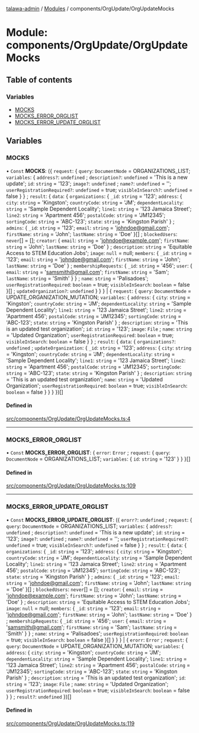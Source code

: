 [talawa-admin](../README.md) / [Modules](../modules.md) / components/OrgUpdate/OrgUpdateMocks

# Module: components/OrgUpdate/OrgUpdateMocks

## Table of contents

### Variables

- [MOCKS](components_OrgUpdate_OrgUpdateMocks.md#mocks)
- [MOCKS\_ERROR\_ORGLIST](components_OrgUpdate_OrgUpdateMocks.md#mocks_error_orglist)
- [MOCKS\_ERROR\_UPDATE\_ORGLIST](components_OrgUpdate_OrgUpdateMocks.md#mocks_error_update_orglist)

## Variables

### MOCKS

• `Const` **MOCKS**: (\{ `request`: \{ `query`: `DocumentNode` = ORGANIZATIONS\_LIST; `variables`: \{ `address?`: `undefined` ; `description?`: `undefined` = 'This is a new update'; `id`: `string` = '123'; `image?`: `undefined` ; `name?`: `undefined` = ''; `userRegistrationRequired?`: `undefined` = true; `visibleInSearch?`: `undefined` = false \}  \} ; `result`: \{ `data`: \{ `organizations`: \{ `_id`: `string` = '123'; `address`: \{ `city`: `string` = 'Kingston'; `countryCode`: `string` = 'JM'; `dependentLocality`: `string` = 'Sample Dependent Locality'; `line1`: `string` = '123 Jamaica Street'; `line2`: `string` = 'Apartment 456'; `postalCode`: `string` = 'JM12345'; `sortingCode`: `string` = 'ABC-123'; `state`: `string` = 'Kingston Parish' \} ; `admins`: \{ `_id`: `string` = '123'; `email`: `string` = 'johndoe@gmail.com'; `firstName`: `string` = 'John'; `lastName`: `string` = 'Doe' \}[] ; `blockedUsers`: `never`[] = []; `creator`: \{ `email`: `string` = 'johndoe@example.com'; `firstName`: `string` = 'John'; `lastName`: `string` = 'Doe' \} ; `description`: `string` = 'Equitable Access to STEM Education Jobs'; `image`: ``null`` = null; `members`: \{ `_id`: `string` = '123'; `email`: `string` = 'johndoe@gmail.com'; `firstName`: `string` = 'John'; `lastName`: `string` = 'Doe' \} ; `membershipRequests`: \{ `_id`: `string` = '456'; `user`: \{ `email`: `string` = 'samsmith@gmail.com'; `firstName`: `string` = 'Sam'; `lastName`: `string` = 'Smith' \}  \} ; `name`: `string` = 'Palisadoes'; `userRegistrationRequired`: `boolean` = true; `visibleInSearch`: `boolean` = false \}[] ; `updateOrganization?`: `undefined`  \}  \}  \} \| \{ `request`: \{ `query`: `DocumentNode` = UPDATE\_ORGANIZATION\_MUTATION; `variables`: \{ `address`: \{ `city`: `string` = 'Kingston'; `countryCode`: `string` = 'JM'; `dependentLocality`: `string` = 'Sample Dependent Locality'; `line1`: `string` = '123 Jamaica Street'; `line2`: `string` = 'Apartment 456'; `postalCode`: `string` = 'JM12345'; `sortingCode`: `string` = 'ABC-123'; `state`: `string` = 'Kingston Parish' \} ; `description`: `string` = 'This is an updated test organization'; `id`: `string` = '123'; `image`: `File` ; `name`: `string` = 'Updated Organization'; `userRegistrationRequired`: `boolean` = true; `visibleInSearch`: `boolean` = false \}  \} ; `result`: \{ `data`: \{ `organizations?`: `undefined` ; `updateOrganization`: \{ `_id`: `string` = '123'; `address`: \{ `city`: `string` = 'Kingston'; `countryCode`: `string` = 'JM'; `dependentLocality`: `string` = 'Sample Dependent Locality'; `line1`: `string` = '123 Jamaica Street'; `line2`: `string` = 'Apartment 456'; `postalCode`: `string` = 'JM12345'; `sortingCode`: `string` = 'ABC-123'; `state`: `string` = 'Kingston Parish' \} ; `description`: `string` = 'This is an updated test organization'; `name`: `string` = 'Updated Organization'; `userRegistrationRequired`: `boolean` = true; `visibleInSearch`: `boolean` = false \}  \}  \}  \})[]

#### Defined in

[src/components/OrgUpdate/OrgUpdateMocks.ts:4](https://github.com/disha1202/talawa-admin/blob/b5fc6de/src/components/OrgUpdate/OrgUpdateMocks.ts#L4)

___

### MOCKS\_ERROR\_ORGLIST

• `Const` **MOCKS\_ERROR\_ORGLIST**: \{ `error`: `Error` ; `request`: \{ `query`: `DocumentNode` = ORGANIZATIONS\_LIST; `variables`: \{ `id`: `string` = '123' \}  \}  \}[]

#### Defined in

[src/components/OrgUpdate/OrgUpdateMocks.ts:109](https://github.com/disha1202/talawa-admin/blob/b5fc6de/src/components/OrgUpdate/OrgUpdateMocks.ts#L109)

___

### MOCKS\_ERROR\_UPDATE\_ORGLIST

• `Const` **MOCKS\_ERROR\_UPDATE\_ORGLIST**: (\{ `erorr?`: `undefined` ; `request`: \{ `query`: `DocumentNode` = ORGANIZATIONS\_LIST; `variables`: \{ `address?`: `undefined` ; `description?`: `undefined` = 'This is a new update'; `id`: `string` = '123'; `image?`: `undefined` ; `name?`: `undefined` = ''; `userRegistrationRequired?`: `undefined` = true; `visibleInSearch?`: `undefined` = false \}  \} ; `result`: \{ `data`: \{ `organizations`: \{ `_id`: `string` = '123'; `address`: \{ `city`: `string` = 'Kingston'; `countryCode`: `string` = 'JM'; `dependentLocality`: `string` = 'Sample Dependent Locality'; `line1`: `string` = '123 Jamaica Street'; `line2`: `string` = 'Apartment 456'; `postalCode`: `string` = 'JM12345'; `sortingCode`: `string` = 'ABC-123'; `state`: `string` = 'Kingston Parish' \} ; `admins`: \{ `_id`: `string` = '123'; `email`: `string` = 'johndoe@gmail.com'; `firstName`: `string` = 'John'; `lastName`: `string` = 'Doe' \}[] ; `blockedUsers`: `never`[] = []; `creator`: \{ `email`: `string` = 'johndoe@example.com'; `firstName`: `string` = 'John'; `lastName`: `string` = 'Doe' \} ; `description`: `string` = 'Equitable Access to STEM Education Jobs'; `image`: ``null`` = null; `members`: \{ `_id`: `string` = '123'; `email`: `string` = 'johndoe@gmail.com'; `firstName`: `string` = 'John'; `lastName`: `string` = 'Doe' \} ; `membershipRequests`: \{ `_id`: `string` = '456'; `user`: \{ `email`: `string` = 'samsmith@gmail.com'; `firstName`: `string` = 'Sam'; `lastName`: `string` = 'Smith' \}  \} ; `name`: `string` = 'Palisadoes'; `userRegistrationRequired`: `boolean` = true; `visibleInSearch`: `boolean` = false \}[]  \}  \}  \} \| \{ `erorr`: `Error` ; `request`: \{ `query`: `DocumentNode` = UPDATE\_ORGANIZATION\_MUTATION; `variables`: \{ `address`: \{ `city`: `string` = 'Kingston'; `countryCode`: `string` = 'JM'; `dependentLocality`: `string` = 'Sample Dependent Locality'; `line1`: `string` = '123 Jamaica Street'; `line2`: `string` = 'Apartment 456'; `postalCode`: `string` = 'JM12345'; `sortingCode`: `string` = 'ABC-123'; `state`: `string` = 'Kingston Parish' \} ; `description`: `string` = 'This is an updated test organization'; `id`: `string` = '123'; `image`: `File` ; `name`: `string` = 'Updated Organization'; `userRegistrationRequired`: `boolean` = true; `visibleInSearch`: `boolean` = false \}  \} ; `result?`: `undefined`  \})[]

#### Defined in

[src/components/OrgUpdate/OrgUpdateMocks.ts:119](https://github.com/disha1202/talawa-admin/blob/b5fc6de/src/components/OrgUpdate/OrgUpdateMocks.ts#L119)
